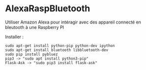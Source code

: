 # AlexaRaspBluetooth
Utiliser Amazon Alexa pour intéragir avec des appareil connecté en bleutooth à une Raspberry PI


Installer : 

    sudo apt-get install python-pip python-dev ipython
    sudo apt-get install bluetooth libbluetooth-dev
    sudo pip install pybluez
    pip3 -> "sudo apt install python3-pip"
    Flask-Ask -> "sudo pip3 install flask-ask"
